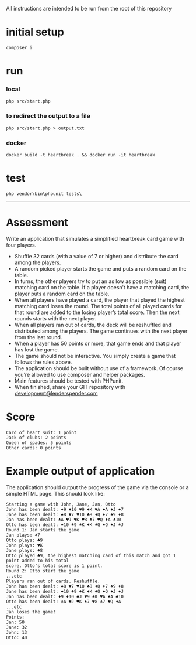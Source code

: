 All instructions are intended to be run from the root of this repository

# initial setup

`composer i`

# run

### local
`php src/start.php`

### to redirect the output to a file

`php src/start.php > output.txt`

### docker

`docker build -t heartbreak . && docker run -it heartbreak`

# test

`php vendor\bin\phpunit tests\`

---

# Assessment

Write an application that simulates a simplified heartbreak card game with four players.

- Shuffle 32 cards (with a value of 7 or higher) and distribute the card among the players.
- A random picked player starts the game and puts a random card on the table.
- In turns, the other players try to put an as low as possible (suit) matching card on the
  table. If a player doesn’t have a matching card, the player puts a random card on the
  table.
- When all players have played a card, the player that played the highest matching card
  loses the round. The total points of all played cards for that round are added to the
  losing player’s total score. Then the next rounds starts with the next player.
- When all players ran out of cards, the deck will be reshuffled and distributed among the
  players. The game continues with the next player from the last round.
- When a player has 50 points or more, that game ends and that player has lost the
  game.
- The game should not be interactive. You simply create a game that follows the rules
  above.
- The application should be built without use of a framework. Of course you’re allowed to
  use composer and helper packages.
- Main features should be tested with PHPunit.
- When finished, share your GIT repository with development@lenderspender.com

# Score

```
Card of heart suit: 1 point
Jack of clubs: 2 points
Queen of spades: 5 points
Other cards: 0 points
```

# Example output of application

The application should output the progress of the game via the console or a simple HTML
page. This should look like:

```
Starting a game with John, Jane, Jan, Otto
John has been dealt: ♦9 ♦10 ♥9 ♠K ♥A ♠A ♦J ♠7
Jane has been dealt: ♠8 ♥7 ♥10 ♣8 ♦Q ♦7 ♠9 ♦8
Jan has been dealt: ♣A ♥J ♥K ♥8 ♣7 ♥Q ♦A ♣10
Otto has been dealt: ♠10 ♣9 ♣K ♦K ♣Q ♠Q ♠J ♣J
Round 1: Jan starts the game
Jan plays: ♣7
Otto plays: ♣9
John plays: ♥K
Jane plays: ♣8
Otto played ♣9, the highest matching card of this match and got 1 point added to his total
score. Otto’s total score is 1 point.
Round 2: Otto start the game
...etc
Players ran out of cards. Reshuffle.
John has been dealt: ♠8 ♥7 ♥10 ♣8 ♦Q ♦7 ♠9 ♦8
Jane has been dealt: ♠10 ♣9 ♣K ♦K ♣Q ♠Q ♠J ♦J
Jan has been dealt: ♦9 ♦10 ♣J ♥9 ♠K ♥A ♠A ♣10
Otto has been dealt: ♣A ♥J ♥K ♠7 ♥8 ♣7 ♥Q ♦A
...etc
Jan loses the game!
Points:
Jan: 50
Jane: 32
John: 13
Otto: 40
```